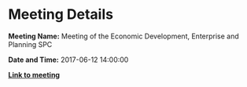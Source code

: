 # Meeting Details

**Meeting Name:** Meeting of the Economic Development, Enterprise and Planning SPC

**Date and Time:** 2017-06-12 14:00:00

**<a href="https://www.limerick.ie/council/whats-on/meeting-economic-development-enterprise-and-planning-spc-0" target="_blank">Link to meeting</a>**
